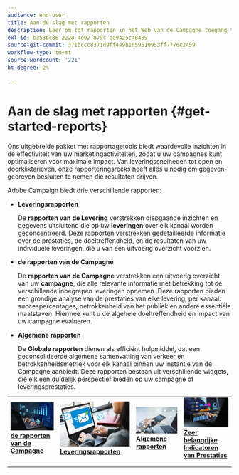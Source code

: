 ```yaml
---
audience: end-user
title: Aan de slag met rapporten
description: Leer om tot rapporten in het Web van de Campagne toegang te hebben en te leiden
exl-id: b353bc86-2228-4e02-879c-ae9425c48489
source-git-commit: 371bccc8371d9ff4a9b1659510953ff7776c2459
workflow-type: tm+mt
source-wordcount: '221'
ht-degree: 2%

---
```



# Aan de slag met rapporten {#get-started-reports}

Ons uitgebreide pakket met rapportagetools biedt waardevolle inzichten in de effectiviteit van uw marketingactiviteiten, zodat u uw campagnes kunt optimaliseren voor maximale impact. Van leveringssnelheden tot open en doorkliktarieven, onze rapporteringsreeks heeft alles u nodig om gegeven-gedreven besluiten te nemen die resultaten drijven. &#x200B;

Adobe Campaign biedt drie verschillende rapporten:

* **Leveringsrapporten**

  De **rapporten van de Levering** verstrekken diepgaande inzichten en gegevens uitsluitend die op uw **leveringen** over elk kanaal worden geconcentreerd. Deze rapporten verstrekken gedetailleerde informatie over de prestaties, de doeltreffendheid, en de resultaten van uw individuele leveringen, die u van een uitvoerig overzicht voorzien.


* **de rapporten van de Campagne**

  De **rapporten van de Campagne** verstrekken een uitvoerig overzicht van uw **campagne**, die alle relevante informatie met betrekking tot de verschillende inbegrepen leveringen opnemen. Deze rapporten bieden een grondige analyse van de prestaties van elke levering, per kanaal: succespercentages, betrokkenheid van het publiek en andere essentiële maatstaven. Hiermee kunt u de algehele doeltreffendheid en impact van uw campagne evalueren.


* **Algemene rapporten**

  De **Globale rapporten** dienen als efficiënt hulpmiddel, dat een geconsolideerde algemene samenvatting van verkeer en betrokkenheidsmetriek voor elk kanaal binnen uw instantie van de Campagne aanbiedt. Deze rapporten bestaan uit verschillende widgets, die elk een duidelijk perspectief bieden op uw campagne of leveringsprestaties.

<table style="table-layout:fixed"><tr style="border: 0;">
<td>
<a href="campaign-reports.md">
<img alt="Validatie" src="assets/do-not-localize/campaign_report.jpeg">
</a>
<div>
<a href="campaign-reports.md"><strong> de rapporten van de Campagne </strong></a>
</div>
<p>
</td>
<td>
<a href="delivery-reports.md">
<img alt="Lood" src="assets/do-not-localize/email_report.jpeg">
</a>
<div><a href="delivery-reports.md"><strong>Leveringsrapporten</strong>
</div>
<p>
</td>
<td>
<a href="global-reports.md">
<img alt="Onfrequent" src="assets/do-not-localize/push_report.jpeg">
</a>
<div>
<a href="global-reports.md"><strong> Algemene rapporten <strong></strong></a>
</div>
<p></td>
<td>
<a href="kpis.md">
<img alt="Validatie" src="assets/do-not-localize/kpis.jpeg">
</a>
<div>
<a href="kpis.md"><strong> Zeer belangrijke Indicatoren van Prestaties </strong></a>
</div>
<p>
</td>
</tr></table>
